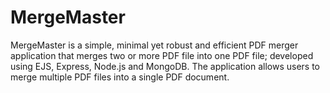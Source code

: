 # MergeMaster

MergeMaster is a simple, minimal yet robust and efficient PDF merger application that merges two or more PDF file into one PDF file; developed using EJS, Express, Node.js and MongoDB. The application allows users to merge multiple PDF files into a single PDF document.
<br/>
